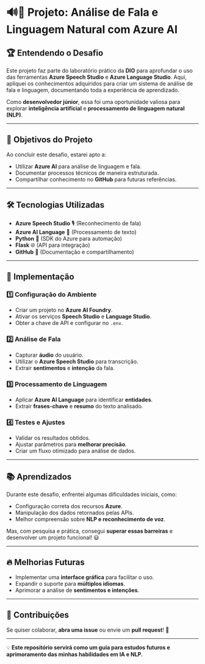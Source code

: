 # 🔊📝 Projeto: Análise de Fala e Linguagem Natural com Azure AI

## 🏆 Entendendo o Desafio
Este projeto faz parte do laboratório prático da **DIO** para aprofundar o uso das ferramentas **Azure Speech Studio** e **Azure Language Studio**. Aqui, apliquei os conhecimentos adquiridos para criar um sistema de análise de fala e linguagem, documentando toda a experiência de aprendizado.

Como **desenvolvedor júnior**, essa foi uma oportunidade valiosa para explorar **inteligência artificial** e **processamento de linguagem natural (NLP)**.

---

## 🎯 Objetivos do Projeto
Ao concluir este desafio, estarei apto a:
- Utilizar **Azure AI** para análise de linguagem e fala.
- Documentar processos técnicos de maneira estruturada.
- Compartilhar conhecimento no **GitHub** para futuras referências.

---

## 🛠️ Tecnologias Utilizadas
- **Azure Speech Studio** 🎙️ (Reconhecimento de fala)
- **Azure AI Language** 📝 (Processamento de texto)
- **Python** 🐍 (SDK do Azure para automação)
- **Flask** 🌐 (API para integração)
- **GitHub** 🔗 (Documentação e compartilhamento)

---

## 🚀 Implementação
### 1️⃣ Configuração do Ambiente
- Criar um projeto no **Azure AI Foundry**.
- Ativar os serviços **Speech Studio** e **Language Studio**.
- Obter a chave de API e configurar no `.env`.

### 2️⃣ Análise de Fala
- Capturar **áudio** do usuário.
- Utilizar o **Azure Speech Studio** para transcrição.
- Extrair **sentimentos** e **intenção** da fala.

### 3️⃣ Processamento de Linguagem
- Aplicar **Azure AI Language** para identificar **entidades**.
- Extrair **frases-chave** e **resumo** do texto analisado.

### 4️⃣ Testes e Ajustes
- Validar os resultados obtidos.
- Ajustar parâmetros para **melhorar precisão**.
- Criar um fluxo otimizado para análise de dados.

---

## 📚 Aprendizados
Durante este desafio, enfrentei algumas dificuldades iniciais, como:
- Configuração correta dos recursos **Azure**.
- Manipulação dos dados retornados pelas APIs.
- Melhor compreensão sobre **NLP e reconhecimento de voz**.

Mas, com pesquisa e prática, consegui **superar essas barreiras** e desenvolver um projeto funcional! 😃

---

## 🔥 Melhorias Futuras
- Implementar uma **interface gráfica** para facilitar o uso.
- Expandir o suporte para **múltiplos idiomas**.
- Aprimorar a análise de **sentimentos e intenções**.

---

## 🤝 Contribuições
Se quiser colaborar, **abra uma issue** ou envie um **pull request**! 🚀

---

💡 **Este repositório servirá como um guia para estudos futuros e aprimoramento das minhas habilidades em IA e NLP.**
